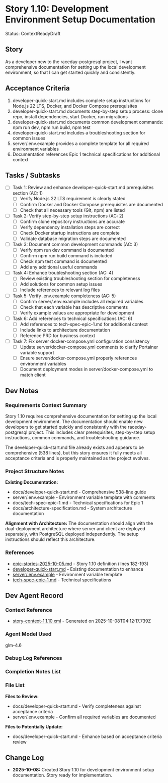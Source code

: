 # Story 1.10: Development Environment Setup Documentation

Status: ContextReadyDraft

## Story

As a developer new to the raceday-postgresql project,
I want comprehensive documentation for setting up the local development environment,
so that I can get started quickly and consistently.

## Acceptance Criteria

1. developer-quick-start.md includes complete setup instructions for Node.js 22 LTS, Docker, and Docker Compose prerequisites
2. developer-quick-start.md documents step-by-step setup process: clone repo, install dependencies, start Docker, run migrations
3. developer-quick-start.md documents common development commands: npm run dev, npm run build, npm test
4. developer-quick-start.md includes a troubleshooting section for common issues
5. server/.env.example provides a complete template for all required environment variables
6. Documentation references Epic 1 technical specifications for additional context

## Tasks / Subtasks

- [ ] Task 1: Review and enhance developer-quick-start.md prerequisites section (AC: 1)
  - [ ] Verify Node.js 22 LTS requirement is clearly stated
  - [ ] Confirm Docker and Docker Compose prerequisites are documented
  - [ ] Check that all necessary tools (Git, npm) are listed
- [ ] Task 2: Verify step-by-step setup instructions (AC: 2)
  - [ ] Confirm clone repository instructions are accurate
  - [ ] Verify dependency installation steps are correct
  - [ ] Check Docker startup instructions are complete
  - [ ] Validate database migration steps are documented
- [ ] Task 3: Document common development commands (AC: 3)
  - [ ] Verify npm run dev command is documented
  - [ ] Confirm npm run build command is included
  - [ ] Check npm test command is documented
  - [ ] Add any additional useful commands
- [ ] Task 4: Enhance troubleshooting section (AC: 4)
  - [ ] Review existing troubleshooting section for completeness
  - [ ] Add solutions for common setup issues
  - [ ] Include references to relevant log files
- [ ] Task 5: Verify .env.example completeness (AC: 5)
  - [ ] Confirm server/.env.example includes all required variables
  - [ ] Check that each variable has descriptive comments
  - [ ] Verify example values are appropriate for development
- [ ] Task 6: Add references to technical specifications (AC: 6)
  - [ ] Add references to tech-spec-epic-1.md for additional context
  - [ ] Include links to architecture documentation
  - [ ] Reference PRD for business context
- [ ] Task 7: Fix server docker-compose.yml configuration consistency
  - [ ] Update server/docker-compose.yml comments to clarify Portainer variable support
  - [ ] Ensure server/docker-compose.yml properly references environment variables
  - [ ] Document deployment modes in server/docker-compose.yml to match client

## Dev Notes

### Requirements Context Summary

Story 1.10 requires comprehensive documentation for setting up the local development environment. The documentation should enable new developers to get started quickly and consistently with the raceday-postgresql project. This includes clear prerequisites, step-by-step setup instructions, common commands, and troubleshooting guidance.

The developer-quick-start.md file already exists and appears to be comprehensive (538 lines), but this story ensures it fully meets all acceptance criteria and is properly maintained as the project evolves.

### Project Structure Notes

**Existing Documentation:**

- docs/developer-quick-start.md - Comprehensive 538-line guide
- server/.env.example - Environment variable template with comments
- docs/tech-spec-epic-1.md - Technical specifications for Epic 1
- docs/architecture-specification.md - System architecture documentation

**Alignment with Architecture:**
The documentation should align with the dual-deployment architecture where server and client are deployed separately, with PostgreSQL deployed independently. The setup instructions should reflect this architecture.

### References

- [epic-stories-2025-10-05.md](../epic-stories-2025-10-05.md) - Story 1.10 definition (lines 182-193)
- [developer-quick-start.md](../developer-quick-start.md) - Existing documentation to enhance
- [server/.env.example](../server/.env.example) - Environment variable template
- [tech-spec-epic-1.md](../tech-spec-epic-1.md) - Technical specifications

## Dev Agent Record

### Context Reference

- [story-context-1.1.10.xml](../story-context-1.1.10.xml) - Generated on 2025-10-08T04:12:17.739Z

### Agent Model Used

glm-4.6

### Debug Log References

### Completion Notes List

### File List

**Files to Review:**

- docs/developer-quick-start.md - Verify completeness against acceptance criteria
- server/.env.example - Confirm all required variables are documented

**Files to Potentially Update:**

- docs/developer-quick-start.md - Enhance based on acceptance criteria review

## Change Log

- **2025-10-08:** Created Story 1.10 for development environment setup documentation. Story ready for implementation.
